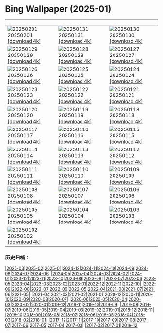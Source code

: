 # Bing Wallpaper (2025-01)
**************

<table><tr><td><img src="https://www.bing.com/th?id=OHR.DeerForest_FR-FR6532705920_1920x1080.jpg" alt="20250201"> 20250201 <a href="https://www.bing.com/th?id=OHR.DeerForest_FR-FR6532705920_UHD.jpg">[download 4k]</a></td><td><img src="https://www.bing.com/th?id=OHR.PlainsZebra_FR-FR3265795603_1920x1080.jpg" alt="20250131"> 20250131 <a href="https://www.bing.com/th?id=OHR.PlainsZebra_FR-FR3265795603_UHD.jpg">[download 4k]</a></td><td><img src="https://www.bing.com/th?id=OHR.OrdesaSpain_FR-FR2730396570_1920x1080.jpg" alt="20250130"> 20250130 <a href="https://www.bing.com/th?id=OHR.OrdesaSpain_FR-FR2730396570_UHD.jpg">[download 4k]</a></td></tr><tr><td><img src="https://www.bing.com/th?id=OHR.LunarDragon_FR-FR2196981779_1920x1080.jpg" alt="20250129"> 20250129 <a href="https://www.bing.com/th?id=OHR.LunarDragon_FR-FR2196981779_UHD.jpg">[download 4k]</a></td><td><img src="https://www.bing.com/th?id=OHR.FlyingOwl_FR-FR1750905079_1920x1080.jpg" alt="20250128"> 20250128 <a href="https://www.bing.com/th?id=OHR.FlyingOwl_FR-FR1750905079_UHD.jpg">[download 4k]</a></td><td><img src="https://www.bing.com/th?id=OHR.ParisSnow_FR-FR5265906192_1920x1080.jpg" alt="20250127"> 20250127 <a href="https://www.bing.com/th?id=OHR.ParisSnow_FR-FR5265906192_UHD.jpg">[download 4k]</a></td></tr><tr><td><img src="https://www.bing.com/th?id=OHR.FrostedBeech_FR-FR8535589917_1920x1080.jpg" alt="20250126"> 20250126 <a href="https://www.bing.com/th?id=OHR.FrostedBeech_FR-FR8535589917_UHD.jpg">[download 4k]</a></td><td><img src="https://www.bing.com/th?id=OHR.PortoSunset_FR-FR7243507947_1920x1080.jpg" alt="20250125"> 20250125 <a href="https://www.bing.com/th?id=OHR.PortoSunset_FR-FR7243507947_UHD.jpg">[download 4k]</a></td><td><img src="https://www.bing.com/th?id=OHR.IcelandGeyser_FR-FR6775594395_1920x1080.jpg" alt="20250124"> 20250124 <a href="https://www.bing.com/th?id=OHR.IcelandGeyser_FR-FR6775594395_UHD.jpg">[download 4k]</a></td></tr><tr><td><img src="https://www.bing.com/th?id=OHR.DeerValley_FR-FR5592642570_1920x1080.jpg" alt="20250123"> 20250123 <a href="https://www.bing.com/th?id=OHR.DeerValley_FR-FR5592642570_UHD.jpg">[download 4k]</a></td><td><img src="https://www.bing.com/th?id=OHR.PetraMonastery_FR-FR1072501086_1920x1080.jpg" alt="20250122"> 20250122 <a href="https://www.bing.com/th?id=OHR.PetraMonastery_FR-FR1072501086_UHD.jpg">[download 4k]</a></td><td><img src="https://www.bing.com/th?id=OHR.ColourfulBlueMonday_FR-FR0873171314_1920x1080.jpg" alt="20250121"> 20250121 <a href="https://www.bing.com/th?id=OHR.ColourfulBlueMonday_FR-FR0873171314_UHD.jpg">[download 4k]</a></td></tr><tr><td><img src="https://www.bing.com/th?id=OHR.BubbleLake_FR-FR0545944347_1920x1080.jpg" alt="20250120"> 20250120 <a href="https://www.bing.com/th?id=OHR.BubbleLake_FR-FR0545944347_UHD.jpg">[download 4k]</a></td><td><img src="https://www.bing.com/th?id=OHR.NeptunesGrotto_FR-FR0309930376_1920x1080.jpg" alt="20250119"> 20250119 <a href="https://www.bing.com/th?id=OHR.NeptunesGrotto_FR-FR0309930376_UHD.jpg">[download 4k]</a></td><td><img src="https://www.bing.com/th?id=OHR.WhiteSandsNP_FR-FR0107552593_1920x1080.jpg" alt="20250118"> 20250118 <a href="https://www.bing.com/th?id=OHR.WhiteSandsNP_FR-FR0107552593_UHD.jpg">[download 4k]</a></td></tr><tr><td><img src="https://www.bing.com/th?id=OHR.PelicanPortrait_FR-FR5861205489_1920x1080.jpg" alt="20250117"> 20250117 <a href="https://www.bing.com/th?id=OHR.PelicanPortrait_FR-FR5861205489_UHD.jpg">[download 4k]</a></td><td><img src="https://www.bing.com/th?id=OHR.PinnaclesPeaks_FR-FR5164595445_1920x1080.jpg" alt="20250116"> 20250116 <a href="https://www.bing.com/th?id=OHR.PinnaclesPeaks_FR-FR5164595445_UHD.jpg">[download 4k]</a></td><td><img src="https://www.bing.com/th?id=OHR.MuseumCourt_FR-FR4239916080_1920x1080.jpg" alt="20250115"> 20250115 <a href="https://www.bing.com/th?id=OHR.MuseumCourt_FR-FR4239916080_UHD.jpg">[download 4k]</a></td></tr><tr><td><img src="https://www.bing.com/th?id=OHR.CadizSpain_FR-FR2616000691_1920x1080.jpg" alt="20250114"> 20250114 <a href="https://www.bing.com/th?id=OHR.CadizSpain_FR-FR2616000691_UHD.jpg">[download 4k]</a></td><td><img src="https://www.bing.com/th?id=OHR.CoastalWales_FR-FR2215820217_1920x1080.jpg" alt="20250113"> 20250113 <a href="https://www.bing.com/th?id=OHR.CoastalWales_FR-FR2215820217_UHD.jpg">[download 4k]</a></td><td><img src="https://www.bing.com/th?id=OHR.CrescentTail_FR-FR1748387679_1920x1080.jpg" alt="20250112"> 20250112 <a href="https://www.bing.com/th?id=OHR.CrescentTail_FR-FR1748387679_UHD.jpg">[download 4k]</a></td></tr><tr><td><img src="https://www.bing.com/th?id=OHR.MeknesMorocco_FR-FR1385030402_1920x1080.jpg" alt="20250111"> 20250111 <a href="https://www.bing.com/th?id=OHR.MeknesMorocco_FR-FR1385030402_UHD.jpg">[download 4k]</a></td><td><img src="https://www.bing.com/th?id=OHR.DayTintin_FR-FR0911497926_1920x1080.jpg" alt="20250110"> 20250110 <a href="https://www.bing.com/th?id=OHR.DayTintin_FR-FR0911497926_UHD.jpg">[download 4k]</a></td><td><img src="https://www.bing.com/th?id=OHR.NamibiaDunes_FR-FR3454752206_1920x1080.jpg" alt="20250109"> 20250109 <a href="https://www.bing.com/th?id=OHR.NamibiaDunes_FR-FR3454752206_UHD.jpg">[download 4k]</a></td></tr><tr><td><img src="https://www.bing.com/th?id=OHR.GreatWallStairs_FR-FR2831168051_1920x1080.jpg" alt="20250108"> 20250108 <a href="https://www.bing.com/th?id=OHR.GreatWallStairs_FR-FR2831168051_UHD.jpg">[download 4k]</a></td><td><img src="https://www.bing.com/th?id=OHR.BouldersNZ_FR-FR2503535078_1920x1080.jpg" alt="20250107"> 20250107 <a href="https://www.bing.com/th?id=OHR.BouldersNZ_FR-FR2503535078_UHD.jpg">[download 4k]</a></td><td><img src="https://www.bing.com/th?id=OHR.RavennaBasilica_FR-FR1984355211_1920x1080.jpg" alt="20250106"> 20250106 <a href="https://www.bing.com/th?id=OHR.RavennaBasilica_FR-FR1984355211_UHD.jpg">[download 4k]</a></td></tr><tr><td><img src="https://www.bing.com/th?id=OHR.PlumParakeet_FR-FR1766885015_1920x1080.jpg" alt="20250105"> 20250105 <a href="https://www.bing.com/th?id=OHR.PlumParakeet_FR-FR1766885015_UHD.jpg">[download 4k]</a></td><td><img src="https://www.bing.com/th?id=OHR.VietnamFalls_FR-FR1506770845_1920x1080.jpg" alt="20250104"> 20250104 <a href="https://www.bing.com/th?id=OHR.VietnamFalls_FR-FR1506770845_UHD.jpg">[download 4k]</a></td><td><img src="https://www.bing.com/th?id=OHR.TolkienOxford_FR-FR1207092725_1920x1080.jpg" alt="20250103"> 20250103 <a href="https://www.bing.com/th?id=OHR.TolkienOxford_FR-FR1207092725_UHD.jpg">[download 4k]</a></td></tr><tr><td><img src="https://www.bing.com/th?id=OHR.AlpsSunset_FR-FR0523137668_1920x1080.jpg" alt="20250102"> 20250102 <a href="https://www.bing.com/th?id=OHR.AlpsSunset_FR-FR0523137668_UHD.jpg">[download 4k]</a></td><td></td><td></td></tr></table>

### 历史归档：

|[2025-03](/../2025-03/2025-03.md)|[2025-02](/../2025-02/2025-02.md)|[2025-01](/2025-01.md)|[2024-12](/../2024-12/2024-12.md)|[2024-11](/../2024-11/2024-11.md)|[2024-10](/../2024-10/2024-10.md)|[2024-09](/../2024-09/2024-09.md)|[2024-08](/../2024-08/2024-08.md)|[2024-07](/../2024-07/2024-07.md)|[2024-06](/../2024-06/2024-06.md)|
|[2024-05](/../2024-05/2024-05.md)|[2024-04](/../2024-04/2024-04.md)|[2024-03](/../2024-03/2024-03.md)|[2024-02](/../2024-02/2024-02.md)|[2024-01](/../2024-01/2024-01.md)|[2023-12](/../2023-12/2023-12.md)|[2023-11](/../2023-11/2023-11.md)|[2023-10](/../2023-10/2023-10.md)|[2023-09](/../2023-09/2023-09.md)|[2023-08](/../2023-08/2023-08.md)|
|[2023-07](/../2023-07/2023-07.md)|[2023-06](/../2023-06/2023-06.md)|[2023-05](/../2023-05/2023-05.md)|[2023-04](/../2023-04/2023-04.md)|[2023-03](/../2023-03/2023-03.md)|[2023-02](/../2023-02/2023-02.md)|[2023-01](/../2023-01/2023-01.md)|[2022-12](/../2022-12/2022-12.md)|[2022-11](/../2022-11/2022-11.md)|[2022-10](/../2022-10/2022-10.md)|
|[2022-09](/../2022-09/2022-09.md)|[2022-08](/../2022-08/2022-08.md)|[2022-07](/../2022-07/2022-07.md)|[2022-06](/../2022-06/2022-06.md)|[2022-05](/../2022-05/2022-05.md)|[2022-04](/../2022-04/2022-04.md)|[2021-08](/../2021-08/2021-08.md)|[2021-07](/../2021-07/2021-07.md)|[2021-06](/../2021-06/2021-06.md)|[2021-05](/../2021-05/2021-05.md)|
|[2021-04](/../2021-04/2021-04.md)|[2021-03](/../2021-03/2021-03.md)|[2021-02](/../2021-02/2021-02.md)|[2021-01](/../2021-01/2021-01.md)|[2020-12](/../2020-12/2020-12.md)|[2020-11](/../2020-11/2020-11.md)|[2020-10](/../2020-10/2020-10.md)|[2020-09](/../2020-09/2020-09.md)|[2020-08](/../2020-08/2020-08.md)|[2020-07](/../2020-07/2020-07.md)|
|[2020-06](/../2020-06/2020-06.md)|[2020-05](/../2020-05/2020-05.md)|[2020-04](/../2020-04/2020-04.md)|[2020-03](/../2020-03/2020-03.md)|[2020-02](/../2020-02/2020-02.md)|[2020-01](/../2020-01/2020-01.md)|[2019-12](/../2019-12/2019-12.md)|[2019-11](/../2019-11/2019-11.md)|[2019-10](/../2019-10/2019-10.md)|[2019-09](/../2019-09/2019-09.md)|
|[2019-08](/../2019-08/2019-08.md)|[2019-07](/../2019-07/2019-07.md)|[2019-06](/../2019-06/2019-06.md)|[2019-05](/../2019-05/2019-05.md)|[2019-04](/../2019-04/2019-04.md)|[2019-03](/../2019-03/2019-03.md)|[2019-02](/../2019-02/2019-02.md)|[2019-01](/../2019-01/2019-01.md)|[2018-12](/../2018-12/2018-12.md)|[2018-11](/../2018-11/2018-11.md)|
|[2018-10](/../2018-10/2018-10.md)|[2018-09](/../2018-09/2018-09.md)|[2018-08](/../2018-08/2018-08.md)|[2018-07](/../2018-07/2018-07.md)|[2018-06](/../2018-06/2018-06.md)|[2018-05](/../2018-05/2018-05.md)|[2018-04](/../2018-04/2018-04.md)|[2018-03](/../2018-03/2018-03.md)|[2018-02](/../2018-02/2018-02.md)|[2018-01](/../2018-01/2018-01.md)|
|[2017-12](/../2017-12/2017-12.md)|[2017-11](/../2017-11/2017-11.md)|[2017-10](/../2017-10/2017-10.md)|[2017-09](/../2017-09/2017-09.md)|[2017-08](/../2017-08/2017-08.md)|[2017-07](/../2017-07/2017-07.md)|[2017-06](/../2017-06/2017-06.md)|[2017-05](/../2017-05/2017-05.md)|[2017-04](/../2017-04/2017-04.md)|[2017-03](/../2017-03/2017-03.md)|
|[2017-02](/../2017-02/2017-02.md)|[2017-01](/../2017-01/2017-01.md)|[2016-12](/../2016-12/2016-12.md)